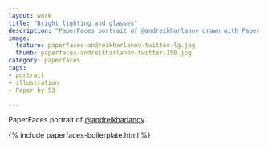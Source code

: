```yaml
---
layout: work
title: "Bright lighting and glasses"
description: "PaperFaces portrait of @andreikharlanov drawn with Paper by 53 on an iPad."
image: 
  feature: paperfaces-andreikharlanov-twitter-lg.jpg
  thumb: paperfaces-andreikharlanov-twitter-150.jpg
category: paperfaces
tags: 
- portrait
- illustration
- Paper by 53

---
```


PaperFaces portrait of [@andreikharlanov](http://twitter.com/andreikharlanov).

{% include paperfaces-boilerplate.html %}